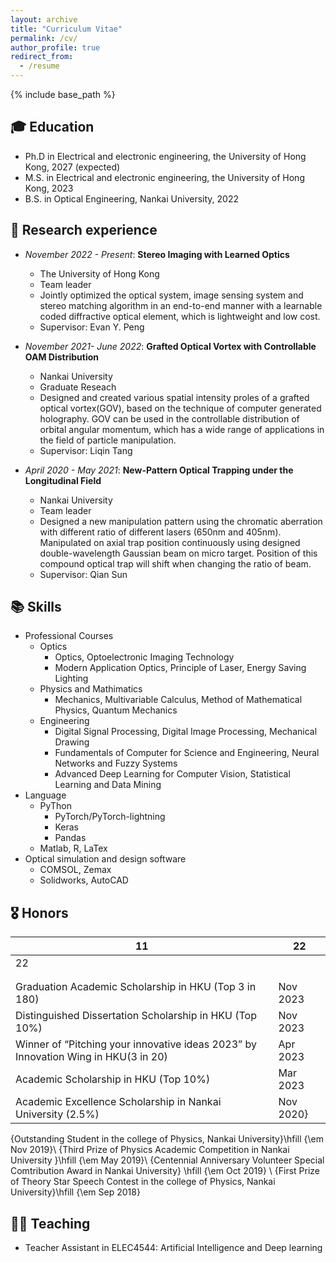 ```yaml
---
layout: archive
title: "Curriculum Vitae"
permalink: /cv/
author_profile: true
redirect_from:
  - /resume
---
```


{% include base_path %}

## 🎓 Education

* Ph.D in Electrical and electronic engineering, the University of Hong Kong, 2027 (expected)
* M.S. in Electrical and electronic engineering, the University of Hong Kong, 2023
* B.S. in Optical Engineering, Nankai University, 2022

## 📒 Research experience

* *November 2022 - Present*: **Stereo Imaging with Learned Optics**
  * The University of Hong Kong
  * Team leader
  * Jointly optimized the optical system, image sensing system and stereo matching algorithm in an end-to-end manner with a learnable coded diffractive optical element, which is lightweight and low cost.
  * Supervisor: Evan Y. Peng

* *November 2021- June 2022*: **Grafted Optical Vortex with Controllable OAM Distribution**
  * Nankai University
  * Graduate Reseach
  * Designed and created various spatial intensity proles of a grafted optical vortex(GOV), based on the technique of computer generated holography. GOV can be used in the controllable distribution of
orbital angular momentum, which has a wide range of applications in the field of particle manipulation.
  * Supervisor: Liqin Tang

* *April 2020 - May 2021*: **New-Pattern Optical Trapping under the Longitudinal Field**
  * Nankai University
  * Team leader
  * Designed a new manipulation pattern using the chromatic aberration with different ratio of different lasers (650nm and 405nm). Manipulated on axial trap position continuously using designed double-wavelength Gaussian beam on micro target. Position of this compound optical trap will shift when changing the ratio of beam.
  * Supervisor: Qian Sun
  
## 📚 Skills

* Professional Courses
  * Optics
    * Optics, Optoelectronic Imaging Technology
    * Modern Application Optics, Principle of Laser, Energy Saving Lighting
  * Physics and Mathimatics
    * Mechanics, Multivariable Calculus, Method of Mathematical Physics, Quantum Mechanics
  * Engineering
    * Digital Signal Processing,  Digital Image Processing, Mechanical Drawing
    * Fundamentals of Computer for Science and Engineering, Neural Networks and Fuzzy Systems
    * Advanced Deep Learning for Computer Vision, Statistical Learning and Data Mining
* Language
  * PyThon
    * PyTorch/PyTorch-lightning
    * Keras
    * Pandas
  * Matlab, R, LaTex
* Optical simulation and design software
  * COMSOL, Zemax
  * Solidworks, AutoCAD

## 🎖 Honors

| 11   | 22   |
| ---- | ---- |
| 22   |      |
|      |      |
|      |      |
|Graduation Academic Scholarship in HKU (Top 3 in 180) |  Nov 2023|
Distinguished Dissertation Scholarship in HKU (Top 10%) |Nov 2023|
|Winner of “Pitching your innovative ideas 2023” by Innovation Wing in HKU(3 in 20) |Apr 2023|
|Academic Scholarship in HKU (Top 10%) |Mar 2023|
|Academic Excellence Scholarship in Nankai University (2.5%) | Nov 2020} |
{Outstanding Student in the college of Physics, Nankai University}\hfill {\em Nov 2019}\\
{Third Prize of Physics Academic Competition in Nankai University
}\hfill {\em May 2019}\\
{Centennial Anniversary Volunteer Special Comtribution Award in Nankai University} \hfill {\em Oct 2019} \\
{First Prize of Theory Star Speech Contest in the college of Physics, Nankai University}\hfill {\em Sep 2018} 


## 👩‍🏫 Teaching

* Teacher Assistant in ELEC4544: Artificial Intelligence and Deep learning
  
